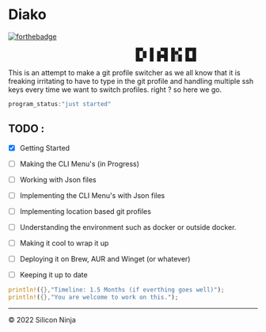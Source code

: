 # Diako

[![forthebadge](https://forthebadge.com/images/badges/made-with-rust.svg)](https://forthebadge.com)

```
                                    █▀▄ █ ▄▀█ █▄▀ █▀█
                                    █▄▀ █ █▀█ █░█ █▄█
```

This is an attempt to make a git profile switcher as we all know that it is freaking irritating to have to type in the git profile and handling multiple ssh keys every time we want to switch profiles. right ? so here we go.

```csharp
program_status:"just started"
```

## TODO :

- [x] Getting Started
- [ ] Making the CLI Menu's (in Progress)
- [ ] Working with Json files
- [ ] Implementing the CLI Menu's with Json files
- [ ] Implementing location based git profiles
- [ ] Understanding the environment such as docker or outside docker.
- [ ] Making it cool to wrap it up
- [ ] Deploying it on Brew, AUR and Winget (or whatever)
- [ ] Keeping it up to date



```rust
println!({},"Timeline: 1.5 Months (if everthing goes well)"); 
println!({},"You are welcome to work on this."); 
```

----
© 2022 Silicon Ninja
